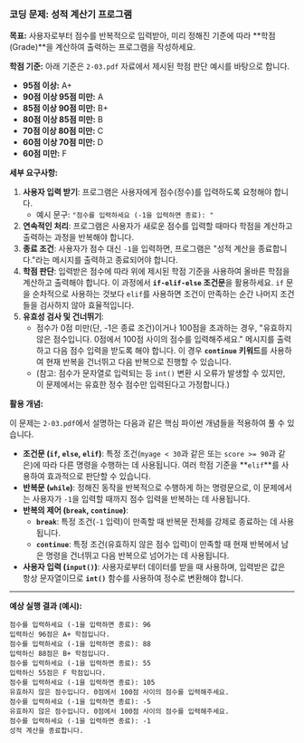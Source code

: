 ### **코딩 문제: 성적 계산기 프로그램**

**목표:**
사용자로부터 점수를 반복적으로 입력받아, 미리 정해진 기준에 따라 **학점(Grade)**을 계산하여 출력하는 프로그램을 작성하세요.

**학점 기준:**
아래 기준은 `2-03.pdf` 자료에서 제시된 학점 판단 예시를 바탕으로 합니다.

*   **95점 이상:** A+
*   **90점 이상 95점 미만:** A
*   **85점 이상 90점 미만:** B+
*   **80점 이상 85점 미만:** B
*   **70점 이상 80점 미만:** C
*   **60점 이상 70점 미만:** D
*   **60점 미만:** F

**세부 요구사항:**

1.  **사용자 입력 받기**: 프로그램은 사용자에게 점수(정수)를 입력하도록 요청해야 합니다.
    *   예시 문구: `"점수를 입력하세요 (-1을 입력하면 종료): "`
2.  **연속적인 처리**: 프로그램은 사용자가 새로운 점수를 입력할 때마다 학점을 계산하고 출력하는 과정을 반복해야 합니다.
3.  **종료 조건**: 사용자가 점수 대신 `-1`을 입력하면, 프로그램은 "성적 계산을 종료합니다."라는 메시지를 출력하고 종료되어야 합니다.
4.  **학점 판단**: 입력받은 점수에 따라 위에 제시된 학점 기준을 사용하여 올바른 학점을 계산하고 출력해야 합니다. 이 과정에서 **`if-elif-else` 조건문**을 활용하세요. `if` 문을 순차적으로 사용하는 것보다 `elif`를 사용하면 조건이 만족하는 순간 나머지 조건들을 검사하지 않아 효율적입니다.
5.  **유효성 검사 및 건너뛰기**:
    *   점수가 0점 미만(단, -1은 종료 조건)이거나 100점을 초과하는 경우, "유효하지 않은 점수입니다. 0점에서 100점 사이의 점수를 입력해주세요." 메시지를 출력하고 다음 점수 입력을 받도록 해야 합니다. 이 경우 **`continue` 키워드**를 사용하여 현재 반복을 건너뛰고 다음 반복으로 진행할 수 있습니다.
    *   (참고: 점수가 문자열로 입력되는 등 `int()` 변환 시 오류가 발생할 수 있지만, 이 문제에서는 유효한 정수 점수만 입력된다고 가정합니다.)

**활용 개념:**

이 문제는 `2-03.pdf`에서 설명하는 다음과 같은 핵심 파이썬 개념들을 적용하여 풀 수 있습니다.

*   **조건문 (`if`, `else`, `elif`)**: 특정 조건(`myage < 30`과 같은 또는 `score >= 90`과 같은)에 따라 다른 명령을 수행하는 데 사용됩니다. 여러 학점 기준을 **`elif`**를 사용하여 효과적으로 판단할 수 있습니다.
*   **반복문 (`while`)**: 정해진 동작을 반복적으로 수행하게 하는 명령문으로, 이 문제에서는 사용자가 `-1`을 입력할 때까지 점수 입력을 반복하는 데 사용됩니다.
*   **반복의 제어 (`break`, `continue`)**:
    *   **`break`**: 특정 조건(`-1` 입력)이 만족할 때 반복문 전체를 강제로 종료하는 데 사용됩니다.
    *   **`continue`**: 특정 조건(유효하지 않은 점수 입력)이 만족할 때 현재 반복에서 남은 명령을 건너뛰고 다음 반복으로 넘어가는 데 사용됩니다.
*   **사용자 입력 (`input()`)**: 사용자로부터 데이터를 받을 때 사용하며, 입력받은 값은 항상 문자열이므로 **`int()`** 함수를 사용하여 정수로 변환해야 합니다.

---

**예상 실행 결과 (예시):**

```
점수를 입력하세요 (-1을 입력하면 종료): 96
입력하신 96점은 A+ 학점입니다.
점수를 입력하세요 (-1을 입력하면 종료): 88
입력하신 88점은 B+ 학점입니다.
점수를 입력하세요 (-1을 입력하면 종료): 55
입력하신 55점은 F 학점입니다.
점수를 입력하세요 (-1을 입력하면 종료): 105
유효하지 않은 점수입니다. 0점에서 100점 사이의 점수를 입력해주세요.
점수를 입력하세요 (-1을 입력하면 종료): -5
유효하지 않은 점수입니다. 0점에서 100점 사이의 점수를 입력해주세요.
점수를 입력하세요 (-1을 입력하면 종료): -1
성적 계산을 종료합니다.
```